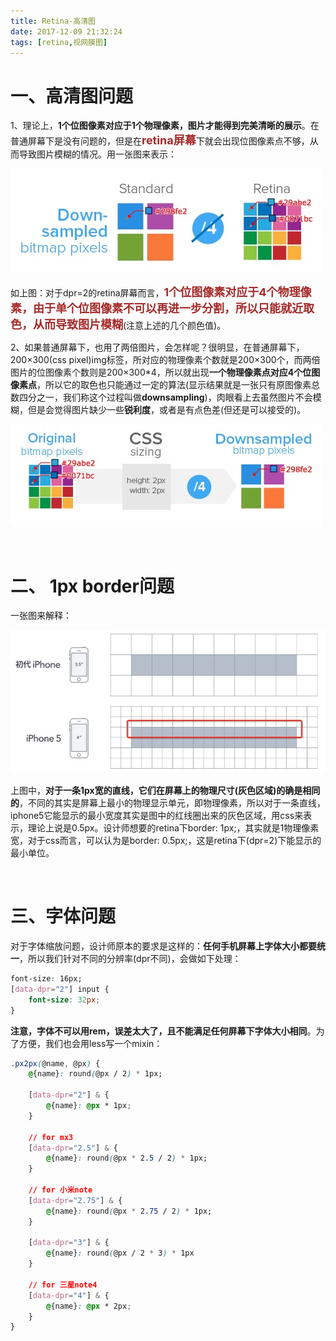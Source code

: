 ```yaml
---
title: Retina-高清图
date: 2017-12-09 21:32:24
tags: [retina,视网膜图]
---
```


# 一、高清图问题

1、理论上，**1个位图像素对应于1个物理像素，图片才能得到完美清晰的展示**。在普通屏幕下是没有问题的，但是在<font color=#A52A2A size=4 >**retina屏幕**</font>下就会出现位图像素点不够，从而导致图片模糊的情况。用一张图来表示： 

![](Retina-高清图\Fuex59zSiV9pbaJG-s9wg_UpCERP.jpg)

如上图：对于dpr=2的retina屏幕而言，<font color=#A52A2A size=4 >**1个位图像素对应于4个物理像素，由于单个位图像素不可以再进一步分割，所以只能就近取色，从而导致图片模糊</font>**(注意上述的几个颜色值)。 



2、如果普通屏幕下，也用了两倍图片，会怎样呢？很明显，在普通屏幕下，200×300(css pixel)img标签，所对应的物理像素个数就是200×300个，而两倍图片的位图像素个数则是200×300*4，所以就出现**一个物理像素点对应4个位图像素点**，所以它的取色也只能通过一定的算法(显示结果就是一张只有原图像素总数四分之一，我们称这个过程叫做**downsampling**)，肉眼看上去虽然图片不会模糊，但是会觉得图片缺少一些**锐利度**，或者是有点色差(但还是可以接受的)。



 ![Retina-高清图](Retina-高清图\FsYhT3m0Zq3ce-HLBOOlQfY9W2DD.jpg)

<br/>

# 二、 1px border问题

一张图来解释： 

![](Retina-高清图\FkiktwhAWrkJoZmYuiYG-DzWDfME.jpg)

上图中，**对于一条1px宽的直线，它们在屏幕上的物理尺寸(灰色区域)的确是相同的**，不同的其实是屏幕上最小的物理显示单元，即物理像素，所以对于一条直线，iphone5它能显示的最小宽度其实是图中的红线圈出来的灰色区域，用css来表示，理论上说是0.5px。设计师想要的retina下border: 1px;，其实就是1物理像素宽，对于css而言，可以认为是border: 0.5px;，这是retina下(dpr=2)下能显示的最小单位。 

<br/>

# 三、字体问题

对于字体缩放问题，设计师原本的要求是这样的：**任何手机屏幕上字体大小都要统一**，所以我们针对不同的分辨率(dpr不同)，会做如下处理： 

```css
font-size: 16px;
[data-dpr="2"] input {
    font-size: 32px;
}
```

**注意，字体不可以用rem，误差太大了，且不能满足任何屏幕下字体大小相同**。为了方便，我们也会用less写一个mixin：



```css
.px2px(@name, @px) {
    @{name}: round(@px / 2) * 1px;
    
    [data-dpr="2"] & {
        @{name}: @px * 1px;
    } 
    
    // for mx3
    [data-dpr="2.5"] & {
        @{name}: round(@px * 2.5 / 2) * 1px;
    } 
    
    // for 小米note
    [data-dpr="2.75"] & {
        @{name}: round(@px * 2.75 / 2) * 1px;
    }
    
    [data-dpr="3"] & {
        @{name}: round(@px / 2 * 3) * 1px
    } 
    
    // for 三星note4
    [data-dpr="4"] & {
        @{name}: @px * 2px;
    }
}
```

